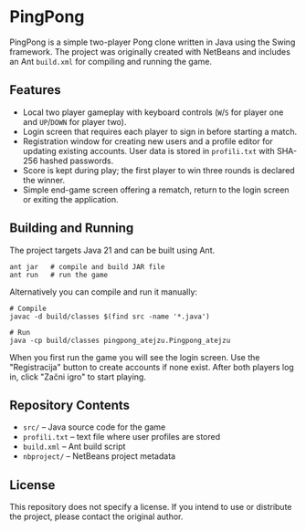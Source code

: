 # PingPong

PingPong is a simple two-player Pong clone written in Java using the Swing framework. The project was originally created with NetBeans and includes an Ant `build.xml` for compiling and running the game.

## Features

- Local two player gameplay with keyboard controls (`W`/`S` for player one and `UP`/`DOWN` for player two).
- Login screen that requires each player to sign in before starting a match.
- Registration window for creating new users and a profile editor for updating existing accounts. User data is stored in `profili.txt` with SHA-256 hashed passwords.
- Score is kept during play; the first player to win three rounds is declared the winner.
- Simple end-game screen offering a rematch, return to the login screen or exiting the application.

## Building and Running

The project targets Java 21 and can be built using Ant.

```
ant jar   # compile and build JAR file
ant run   # run the game
```

Alternatively you can compile and run it manually:

```
# Compile
javac -d build/classes $(find src -name '*.java')

# Run
java -cp build/classes pingpong_atejzu.Pingpong_atejzu
```

When you first run the game you will see the login screen. Use the "Registracija" button to create accounts if none exist. After both players log in, click "Začni igro" to start playing.

## Repository Contents

- `src/` – Java source code for the game
- `profili.txt` – text file where user profiles are stored
- `build.xml` – Ant build script
- `nbproject/` – NetBeans project metadata

## License

This repository does not specify a license. If you intend to use or distribute the project, please contact the original author.

